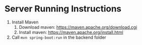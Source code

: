 # Server Running Instructions

1. Install Maven
	1. Download maven: https://maven.apache.org/download.cgi
	2. Install maven: https://maven.apache.org/install.html
2. Call `mvn spring-boot:run` in the backend folder